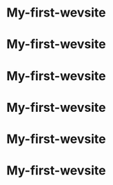 # My-first-wevsite
# My-first-wevsite
# My-first-wevsite
# My-first-wevsite
# My-first-wevsite
# My-first-wevsite

